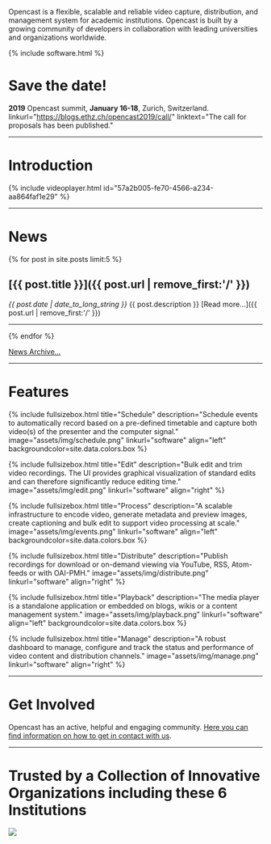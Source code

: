 Opencast is a flexible, scalable and reliable video capture, distribution, and management system for academic institutions. Opencast is built by a growing community of developers in collaboration with leading universities and organizations worldwide.

{% include software.html %}

# Save the date!
<b>2019</b> Opencast summit, <b>January 16-18</b>, Zurich, Switzerland. 
linkurl="https://blogs.ethz.ch/opencast2019/call/"
linktext="The call for proposals has been published."

---

# Introduction

{% include videoplayer.html id="57a2b005-fe70-4566-a234-aa864faf1e29" %}

---

# News

{% for post in site.posts limit:5 %}
## [{{ post.title }}]({{ post.url | remove_first:'/' }})
  _{{ post.date | date_to_long_string }}_
  {{ post.description }}
  [Read more...]({{ post.url | remove_first:'/' }})

---

{% endfor %}

[News Archive...](news)


---

# Features

{% include fullsizebox.html
title="Schedule"
description="Schedule events to automatically record based on a pre-defined timetable and capture both video(s) of the presenter and the  computer signal."
image="assets/img/schedule.png"
linkurl="software"
align="left"
backgroundcolor=site.data.colors.box
%}

{% include fullsizebox.html
title="Edit"
description="Bulk edit and trim video recordings. The UI provides graphical visualization of standard edits and can therefore significantly reduce editing time."
image="assets/img/edit.png"
linkurl="software"
align="right"
%}

{% include fullsizebox.html
title="Process"
description="A scalable infrastructure to encode video, generate metadata and preview images, create captioning and bulk edit to support video processing at scale."
image="assets/img/events.png"
linkurl="software"
align="left"
backgroundcolor=site.data.colors.box
%}

{% include fullsizebox.html
title="Distribute"
description="Publish recordings for download or on-demand viewing via YouTube, RSS, Atom-feeds or with OAI-PMH."
image="assets/img/distribute.png"
linkurl="software"
align="right"
%}

{% include fullsizebox.html
title="Playback"
description="The media player is a standalone application or embedded on blogs, wikis or a content management system."
image="assets/img/playback.png"
linkurl="software"
align="left"
backgroundcolor=site.data.colors.box
%}

{% include fullsizebox.html
title="Manage"
description="A robust dashboard to manage, configure and track the status and performance of video content and distribution channels."
image="assets/img/manage.png"
linkurl="software"
align="right"
%}

---

<i class="fas fa-at" style="float: right; margin-left: 2rem; margin-top: 2rem; display: inline-block; font-size: 5rem; color: {{ site.data.colors.header-blue }}"></i>

# Get Involved

Opencast has an active, helpful and engaging community. [Here you can find information on how to get in contact with us](communication).

---

# Trusted by a Collection of Innovative Organizations including these 6 Institutions
[<img class="center-image" src="assets/img/opencast-homepage-logos-rev2.png">](users)

